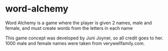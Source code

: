 # word-alchemy
Word Alchemy is a game where the player is given 2 names, male and female, and must create words from the letters in each name

This game concept was developed by Juni Joyner, so all credit goes to her. 1000 male and female names were taken from verywellfamily.com.
